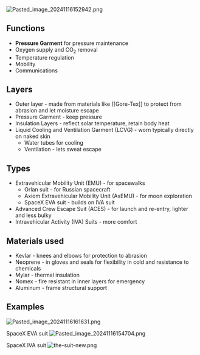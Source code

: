 ![Pasted\_image\_20241116152942.png](pasted_image_20241116152942.png)

## Functions

* **Pressure Garment** for pressure maintenance
* Oxygen supply and CO<sub>2</sub> removal
* Temperature regulation
* Mobility
* Communications

## Layers

* Outer layer - made from materials like \[\[Gore-Tex]] to protect from abrasion and let moisture escape
* Pressure Garment - keep pressure
* Insulation Layers - reflect solar temperature, retain body heat
* Liquid Cooling and Ventilation Garment (LCVG) - worn typically directly on naked skin
  * Water tubes for cooling
  * Ventilation - lets sweat escape

## Types

* Extravehicular Mobility Unit (EMU) - for spacewalks
  * Orlan suit - for Russian spacecraft
  * Axiom Extravehicular Mobility Unit (AxEMU) - for moon exploration
  * SpaceX EVA suit - builds on IVA suit
* Advanced Crew Escape Suit (ACES) - for launch and re-entry, lighter and less bulky
* Intravehicular Activity (IVA) Suits - more comfort

## Materials used

* Kevlar - knees and elbows for protection to abrasion
* Neoprene - in gloves and seals for flexibility in cold and resistance to chemicals
* Mylar - thermal insulation
* Nomex - fire resistant in inner layers for emergency
* Aluminum - frame structural support

## Examples

![Pasted\_image\_20241116161631.png](pasted_image_20241116161631.png)

SpaceX EVA suit
![Pasted\_image\_20241116154704.png](pasted_image_20241116154704.png)

SpaceX IVA suit
![the-suit-new.png](the-suit-new.png)

